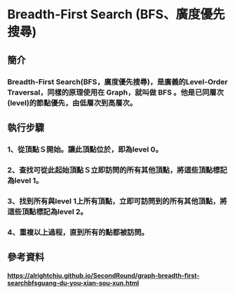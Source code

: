 # Breadth-First Search (BFS、廣度優先搜尋)
## 簡介
### Breadth-First Search(BFS，廣度優先搜尋)，是廣義的Level-Order Traversal，同樣的原理使用在 Graph，就叫做 BFS 。他是已同層次(level)的節點優先，由低層次到高層次。
## 執行步驟
### 1、從頂點Ｓ開始。讓此頂點位於，即為level 0。
### 2、查找可從此起始頂點Ｓ立即訪問的所有其他頂點，將這些頂點標記為level 1。
### 3、找到所有與level 1上所有頂點，立即可訪問到的所有其他頂點，將這些頂點標記為level 2。
### 4、重複以上過程，直到所有的點都被訪問。

## 參考資料
#### https://alrightchiu.github.io/SecondRound/graph-breadth-first-searchbfsguang-du-you-xian-sou-xun.html
